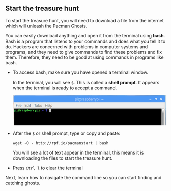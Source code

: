 ## Start the treasure hunt

To start the treasure hunt, you will need to download a file from the internet which will unleash the Pacman Ghosts.

You can easily download anything and open it from the terminal using **bash**. Bash is a program that listens to your commands and does what you tell it to do. Hackers are concerned with problems in computer systems and programs, and they need to give commands to find these problems and fix them. Therefore, they need to be good at using commands in programs like bash.

+ To access bash, make sure you have opened a terminal window.

  In the terminal, you will see `$`. This is called a **shell prompt**. It appears when the terminal is ready to accept a command.

  ![Shell Prompt](images/shellprompt.png)

+ After the `$` or shell prompt, type or copy and paste:
  ```
  wget -O - http://rpf.io/pacmanstart | bash
  ```
  You will see a lot of text appear in the terminal, this means it is downloading the files to start the treasure hunt.

+ Press `Ctrl l` to clear the terminal

Next, learn how to navigate the command line so you can start finding and catching ghosts.
